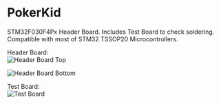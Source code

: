 # PokerKid
STM32F030F4Px Header Board. Includes Test Board to check soldering.  
Compatible with most of STM32 TSSOP20 Microcontrollers.
<br>

Header Board:  
![Header Board Top](https://live.staticflickr.com/65535/49983757106_c422c9c5d5_o.jpg "Header Board Top")

![Header Board Bottom](https://live.staticflickr.com/65535/49983238223_2a74ff5686_o.jpg "Header Board Bottom")

Test Board:  
![Test Board](https://live.staticflickr.com/65535/49983238258_b454b9a39b_o.jpg "Test Board")
